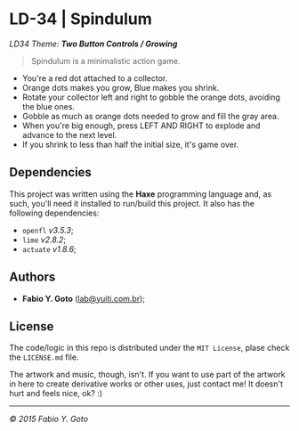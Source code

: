 # LD-34 | Spindulum

_LD34 Theme: **Two Button Controls / Growing**_

> Spindulum is a minimalistic action game.

- You're a red dot attached to a collector.
- Orange dots makes you grow, Blue makes you shrink.
- Rotate your collector left and right to gobble the orange dots, avoiding the blue ones.
- Gobble as much as orange dots needed to grow and fill the gray area.
- When you're big enough, press LEFT AND RIGHT to explode and advance to the next level.
- If you shrink to less than half the initial size, it's game over.

## Dependencies

This project was written using the **Haxe** programming language and, as such, you'll need it installed to run/build this project. It also has the following dependencies:

- `openfl` _v3.5.3_;
- `lime` _v2.8.2_;
- `actuate` _v1.8.6_;

## Authors

- **Fabio Y. Goto** ([lab@yuiti.com.br][mailto01]);

## License

The code/logic in this repo is distributed under the `MIT License`, plase check the `LICENSE.md` file.

The artwork and music, though, isn't. If you want to use part of the artwork in here to create derivative works or other uses, just contact me! It doesn't hurt and feels nice, ok? :)

-----

_© 2015 Fabio Y. Goto_

[\\]: ======================================================================

[mailto01]: mailto:lab@yuiti.com.br

[\\]: ======================================================================
